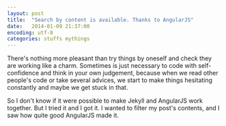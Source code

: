 ```yaml
---
layout: post
title:  "Search by content is available. Thanks to AngularJS"
date:   2014-01-09 21:37:00
encoding: utf-8
categories: stuffs mythings
---
```


There's nothing more pleasant than try things by oneself and check they are working like a charm. Sometimes is just necessary to code with self-confidence and think in your own judgement, because when we read other people's code or take several advices, we start to make things hesitating constantly and maybe we get stuck in that.

So I don't know if it were possible to make Jekyll and AngularJS work together. But I tried it and I got it. I wanted to filter my post's contents, and I saw how quite good AngularJS made it.


